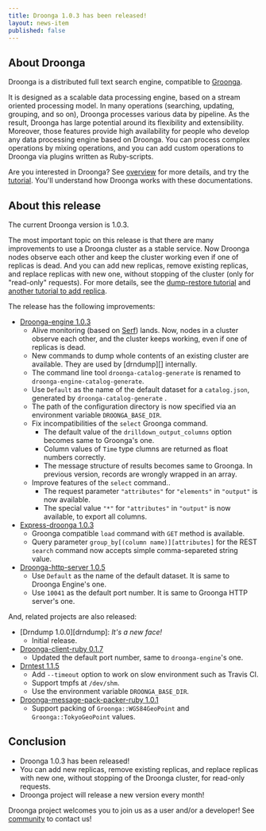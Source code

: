 ```yaml
---
title: Droonga 1.0.3 has been released!
layout: news-item
published: false
---
```


## About Droonga

Droonga is a distributed full text search engine, compatible to [Groonga][groonga].

It is designed as a scalable data processing engine, based on a stream oriented processing model.
In many operations (searching, updating, grouping, and so on), Droonga processes various data by pipeline.
As the result, Droonga has large potential around its flexibility and extensibility.
Moreover, those features provide high availability for people who develop any data processing engine based on Droonga.
You can process complex operations by mixing operations, and you can add custom operations to Droonga via plugins written as Ruby-scripts.

Are you interested in Droonga? See [overview][] for more details, and try the [tutorial][].
You'll understand how Droonga works with these documentations.

## About this release

The current Droonga version is 1.0.3.

The most important topic on this release is that there are many improvements to use a Droonga cluster as a stable service.
Now Droonga nodes observe each other and keep the cluster working even if one of replicas is dead.
And you can add new replicas, remove existing replicas, and replace replicas with new one, without stopping of the cluster (only for "read-only" requests).
For more details, see the [dump-restore tutorial](/tutorial/1.0.3/dump-restore) and [another tutorial to add replica](/tutorial/1.0.3/add-replica).

The release has the following improvements:

 * [Droonga-engine 1.0.3][droonga-engine]
   * Alive monitoring (based on [Serf][serf]) lands.
     Now, nodes in a cluster observe each other, and the cluster keeps working, even if one of replicas is dead.
   * New commands to dump whole contents of an existing cluster are available.
     They are used by [drndump][] internally.
   * The command line tool `droonga-catalog-generate` is renamed to `droonga-engine-catalog-generate`.
   * Use `Default` as the name of the default dataset for a `catalog.json`, generated by `droonga-catalog-generate` .
   * The path of the configuration directory is now specified via an environment variable `DROONGA_BASE_DIR`.
   * Fix incompatibilities of the `select` Groonga command.
     * The default value of the `drilldown_output_columns` option becomes same to Groonga's one.
     * Column values of `Time` type clumns are returned as float numbers correctly.
     * The message structure of results becomes same to Groonga.
       In previous version, records are wrongly wrapped in an array.
   * Improve features of the `select` command..
     * The request parameter `"attributes"` for `"elements"` in `"output"` is now available.
     * The special value `"*"` for `"attributes"` in `"output"` is now available, to export all columns.
 * [Express-droonga 1.0.3][express-droonga]
   * Groonga compatible `load` command with `GET` method is available.
   * Query parameter `group_by[(column name)][attributes]` for the REST `search` command now accepts simple comma-separeted string value.
 * [Droonga-http-server 1.0.5][droonga-http-server]
   * Use `Default` as the name of the default dataset.
     It is same to Droonga Engine's one.
   * Use `10041` as the default port number.
     It is same to Groonga HTTP server's one.

And, related projects are also released:

 * [Drndump 1.0.0][drndump]: *It's a new face!*
   * Initial release.
 * [Droonga-client-ruby 0.1.7][droonga-client-ruby]
   * Updated the default port number, same to `droonga-engine`'s one.
 * [Drntest 1.1.5][drntest]
   * Add `--timeout` option to work on slow environment such as Travis CI.
   * Support tmpfs at `/dev/shm`.
   * Use the environment variable `DROONGA_BASE_DIR`.
 * [Droonga-message-pack-packer-ruby 1.0.1][droonga-message-pack-packer-ruby]
   * Support packing of `Groonga::WGS84GeoPoint` and `Groonga::TokyoGeoPoint` values.

## Conclusion

 * Droonga 1.0.3 has been released!
 * You can add new replicas, remove existing replicas, and replace replicas with new one, without stopping of the Droonga cluster, for read-only requests.
 * Droonga project will release a new version every month!

Droonga project welcomes you to join us as a user and/or a developer! See [community][] to contact us!

  [community]: /community/
  [overview]: /overview/
  [tutorial]: /tutorial/groonga/
  [groonga]: http://groonga.org/
  [serf]: http://serfdom.io/
  [droonga-engine]: https://github.com/droonga/droonga-engine
  [express-droonga]: https://github.com/droonga/express-droonga
  [droonga-http-server]: https://github.com/droonga/droonga-http-server
  [droonga-client-ruby]: https://github.com/droonga/droonga-client-ruby
  [drntest]: https://github.com/droonga/drntest
  [droonga-message-pack-packer-ruby]: https://github.com/droonga/droonga-message-pack-packer-ruby
